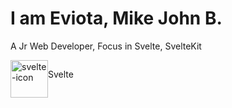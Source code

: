 <h1>I am Eviota, Mike John B.</h1>
<p>A Jr Web Developer, Focus in Svelte, SvelteKit</p>


<div
    style="display:flex"
    >
    <img 
        src="https://www.svgrepo.com/show/354416/svelte-icon.svg" 
        alt="svelte-icon" 
        class="" 
        style="width: 60px; height: 60px;"
    />
    <p>Svelte</p>
</div>


